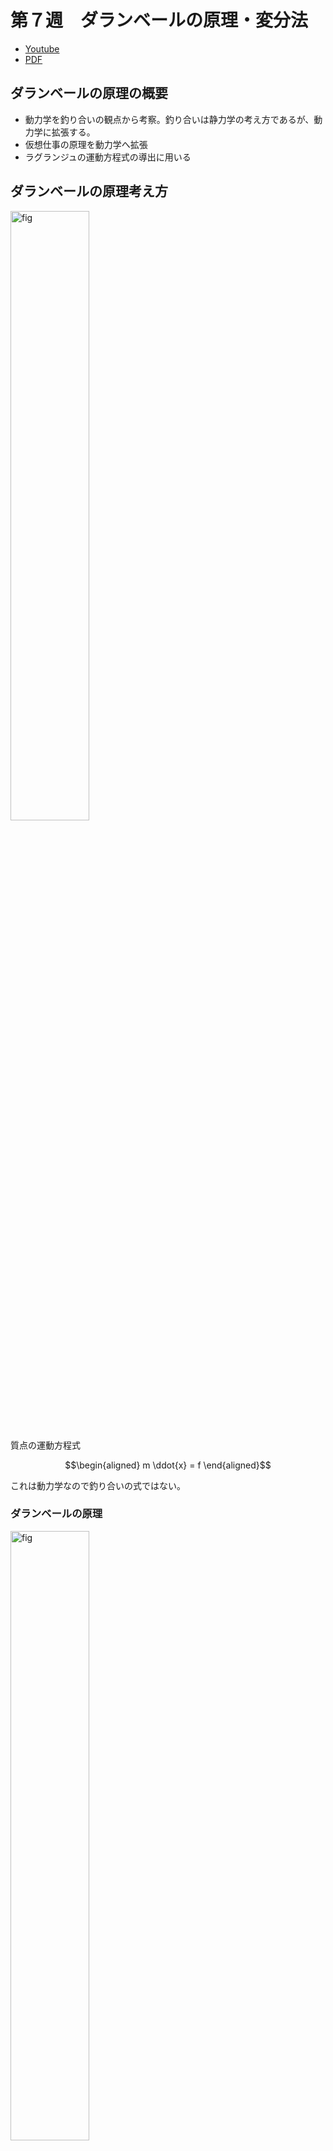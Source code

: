 # 第７週　ダランベールの原理・変分法

* [Youtube](https://www.youtube.com/watch?v=S-XDelGLDcQ&t=2s)
* [PDF](http:/www.ritsumei.ac.jp/~uemura-m/AnalyticalMechanics/AnalyticalMechanics7thWeek.pdf)

## ダランベールの原理の概要

* 動力学を釣り合いの観点から考察。釣り合いは静力学の考え方であるが、動力学に拡張する。
* 仮想仕事の原理を動力学へ拡張
* ラグランジュの運動方程式の導出に用いる

## ダランベールの原理考え方

<img alt="fig" src="figures/lesson-07/fig_01.JPG" width="50%">

質点の運動方程式

```math
\begin{aligned}
m \ddot{x} = f
\end{aligned}
```

これは動力学なので釣り合いの式ではない。

### ダランベールの原理

<img alt="fig" src="figures/lesson-07/fig_02.JPG" width="50%">

$-m\ddot{x}$ を力(慣性力)とみなし、慣性力を含めた全体の力が釣り合っているとみなす

```math
\begin{aligned}
0 = f + (-m\ddot{x})
\end{aligned}
```

これまでの動力学を解釈し直したものだが、仮想仕事の原理を動力学に拡張し、ラグランジュの運動方程式を導出できる、という利点をもたらす。

## ダランベールの原理の例

### 坂を転がる質点

<img alt="fig" src="figures/lesson-07/fig_03.JPG" width="50%">

重力、慣性力、床反力が釣り合う <br>
↓ <br>
ベクトルの総和が 0 <br>

```math
\begin{aligned}
m{\bf{g}} + {\bf{n}} + (-m\ddot{{\bf{x}}}) = 0
\end{aligned}
```

```math
\begin{aligned}
m \begin{pmatrix}
0 \\
-g
\end{pmatrix} + n \begin{pmatrix}
- \sin \theta \\
\cos \theta
\end{pmatrix} - m\ddot{x}\begin{pmatrix}
\cos \theta \\
\sin \theta
\end{pmatrix} = \begin{pmatrix}
0 \\
0
\end{pmatrix}
\end{aligned}
```

## 演習

<img alt="fig" src="figures/lesson-07/fig_03.JPG" width="50%">

### 問い

坂を転がる質点の運動方程式（ $m, \ddot{x}, 𝑔, \theta$ の関係）をダランベールの原理を用いて導出せよ

### 解答

```math
\begin{aligned}
ダランベールの原理より \\
m{\bf{g}} + {\bf{n}} + (-m\ddot{{\bf{x}}}) &= 0 \\
m \begin{pmatrix}
0 \\
-g
\end{pmatrix} + n \begin{pmatrix}
- \sin \theta \\
\cos \theta
\end{pmatrix} - m\ddot{x}\begin{pmatrix}
\cos \theta \\
\sin \theta
\end{pmatrix} &= \begin{pmatrix}
0 \\
0
\end{pmatrix} \\
最初の式 \\
-n \sin \theta - m\ddot{x} \cos \theta &= 0 \\
n &= - m\ddot{x} \frac{\cos \theta}{\sin \theta} \\
2つ目の式 \\
-mg + n \cos \theta - m\ddot{x} \sin \theta &= 0 \\
-mg - m\ddot{x} \frac{\cos \theta}{\sin \theta} \cos \theta - m\ddot{x} \sin \theta &= 0 \\
-mg \sin \theta - m\ddot{x} \cos^2 \theta - m\ddot{x} \sin ^2 \theta &= 0 \\
-mg \sin \theta - m\ddot{x} (\cos^2 \theta + \sin ^2 \theta ) &= 0 \\
-mg \sin \theta - m\ddot{x} &= 0 \\
m\ddot{x} &= - mg \sin \theta \\
\end{aligned}
```

## 仮想仕事の原理の動力学への拡張

<img alt="fig" src="figures/lesson-06/fig_05.JPG" width="50%">

質点 $i$ に拘束力 $s_i$ と外力 $f_i$ が作用しているとき

### 仮想仕事 $\delta W$

```math
\begin{aligned}
\delta W = \sum_{i=0}^n({\bf{s}}_i + {\bf{f}}_i - m_i \ddot{{\bf{x}}}_i) \cdot \delta {\bf{x}}_i = 0
\end{aligned}
```

$\delta {\bf{x}}_i$ : 各質点の仮想変位 (拘束に矛盾しない微小変位) <br>
拘束力は仕事をしない

```math
\begin{aligned}
\sum_{i=0}^n{\bf{s}}_i \cdot \delta {\bf{x}}_i = 0
\end{aligned}
```

よって、以下が成り立つ。

```math
\begin{aligned}
\delta W = \sum_{i=0}^n({\bf{f}}_i - m_i \ddot{{\bf{x}}}_i) \cdot \delta {\bf{x}}_i = 0
\end{aligned}
```

この式は一般化ダランベールの原理とも呼ばれる。次の変分法を用いて、ラグランジュの運動方程式を導出する。

## 変分法の概要

* 変分は微分の一種
* 汎関数の極値を求める方法
* ラグランジュの運動方程式で使用する

## 関数の極値

```math
変数 y(x) の極値は微分 \frac{d}{dx}y(x) = 0 を用いて求まる。
```

### 例

```math
関数 y=ax^2+bx+c のとき x が 2ax+b=0 を満たすとき y は極値をとる。
```

### 変分法

```math
変分法では、汎関数 I の極値を変分 \delta I = 0 を用いて求める
```

## 汎関数

関数の関数を積分したもの <br>

変数 $x$ と関数 $y(x)$ , その微分

```math
y^{\prime} = \frac{d}{dx}y(x)
```

からなる関数 $f(x, y, y^{\prime})$ を $x$ で定積分した関数 $I = \int_{x_1}^{x_2} f(x, y, y^{\prime}) dx$ を汎関数と呼ぶ。

$y^{\prime}$ : $y$ を $x$ で微分したもの

### 例

```math
I = \int_{x_1}^{x_2} f(y^2+y^{\prime 2}+x) dx
```

## 変分法

```math
汎関数 I = \int_{x_1}^{x_2} f(x, y, y^{\prime}) dx の極値は \\
オイラーの微分方程式 \\
\frac{d}{dx}(\frac{\partial}{\partial y^{\prime}}f) - \frac{\partial}{\partial y}f = 0 \\
により求まる。 \\
このとき、 \delta I = 0 となり、この \delta I を I の変分と呼ぶ。
```

↑ラグランジュの運動方程式と同じ形式。これはラグランジュの運動方程式はオイラーの微分方程式から導出されたため。

## 変分の意味

$\delta I$ は関数 $y$ の形が微小に変化したときの汎関数 $I$ の微小変化 <br>
↓ <br>
最適な関数の形を求める問題に有効！ <br>

<img alt="fig" src="figures/lesson-07/fig_04.JPG" width="50%">

## 変分法による最短経路問題

### 最短経路問題

２次元平面上の点Ａと点Ｂを結ぶ最短経路を示せ

<img alt="fig" src="figures/lesson-07/fig_05.JPG" width="50%">

直感的に最短経路は直線であるが、これを変分法で理論的に説明する。

## 変分法による最短経路問題の解法

<img alt="fig" src="figures/lesson-07/fig_06.JPG" width="50%">

微小区間 $dx$ における経路の長さ $dl$

```math
\begin{aligned}
三平方の定理より \\
dl &= \sqrt{(dx)^2 + (\frac{dy}{dx}dx)^2} \\
&= \sqrt{(dx)^2 + (dy)^2} \\
&= \sqrt{1 + (\frac{dy}{dx})^2}dx \\
&= \sqrt{1 + y^{\prime 2}}dx
\end{aligned}
```

全経路の長さ $l$

```math
\begin{aligned}
l = \int_A^B dl = \int_{x_1}^{x_2} \sqrt{1 + y^{\prime 2}}dx
\end{aligned}
```

$l$ の極値

```math
\begin{aligned}
l = \int_{x_1}^{x_2} fdx , f = \sqrt{1 + y^{\prime 2}} より \\
\frac{d}{dx}(\frac{\partial}{\partial y^{\prime}}f) - \frac{\partial}{\partial y}f &= 0 \\
\frac{d}{dx}(\frac{\partial \sqrt{1 + y^{\prime 2}}}{\partial y^{\prime}}) - \frac{\partial \sqrt{1 + y^{\prime 2}}}{\partial y} &= 0 \\
\frac{d}{dx}(\frac{y^{\prime}}{\sqrt{1 + y^{\prime 2}}}) - 0 &= 0 \\
\end{aligned}
```

よって、 $y^{\prime} =$ 定数 であれば $l$ は極値 <br>
↓ <br>
直線のとき、最短経路

<img alt="fig" src="figures/lesson-07/fig_07.JPG" width="50%">
